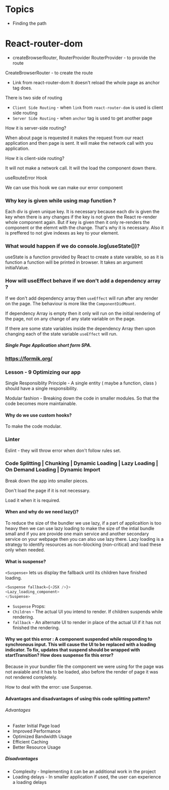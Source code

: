 # Topics

- Finding the path


# React-router-dom

- createBrowserRouter, RouterProvider
  RouterProvider - to provide the route

CreateBrowserRouter - to create the route

- Link from react-router-dom
  It doesn't reload the whole page as anchor tag does.

There is two side of routing

- `Client Side Routing` - when `link` from `react-router-dom` is used is client side routing
- `Server Side Routing` - when `anchor` tag is used to get another page

How it is server-side routing?

When about page is requested it makes the request from our react application and then page is sent. It will make the network call with you application.

How it is client-side routing?

It will not make a network call. It will the load the component down there.

useRouteError Hook

We can use this hook we can make our error component


### Why key is given while using map function ?

Each div is given unique key. It is necessary because each div is given the key when there is any changes if the key is not given the React re-render whole component again. But if key is given then it only re-renders the component or the elemnt with the change. That's why it is necessary. Also it is preffered to not give indexes as key to your element.


### What would happen if we do console.log(useState())?

useState is a function provided by React to create a state varaible, so as it is function a function will be printed in browser. It takes an argument initialValue.


### How will useEffect behave if we don't add a dependency array ?

If we don't add dependency array then `useEffect` will run after any render on the page. The behaviour is more like the `ComponentDidMount`.

If dependency Array is empty then it only will run on the initial rendering of the page, not on any change of any state variable on the page.

If there are some state variables inside the dependency Array then upon changing each of the state variable `useEffect` will run.


##### Single Page Application short form SPA.

### https://formik.org/


### Lesson - 9 Optimizing our app

Single Responsiblity Principle - A single entity ( maybe a function, class ) should have a single responsibility.

Modular fashion - Breaking down the code in smaller modules. So that the code becomes more maintainable.


#### Why do we use custom hooks?

To make the code modular.


### Linter 

Eslint - they will throw error when don't follow rules set.


### Code Splitting | Chunking | Dynamic Loading | Lazy Loading | On Demand Loading | Dynamic Import

Break down the app into smaller pieces. 

Don't load the page if it is not necessary. 

Load it when it is required. 


#### When and why do we need lazy()?

To reduce the size of the bundler we use lazy, if a part of applicaition is too heavy then we can use lazy loading to make the size of the intial bundle small and if you are provide one main service and another secondary service on your webpage then you can also use lazy there. Lazy loading is a strategy to identify resources as non-blocking (non-critical) and load these only when needed.



#### What is suspense?

`<Suspense>` lets us display the fallback until its children have finished loading. 

```javascript
<Suspense fallback={<JSX />}>
<Lazy_loading_component>
</Suspense>
```

- `Suspense` 
Props: 
- `Children` - The actual UI you intend to render. If children suspends while rendering. 
- `fallback` - An alternate UI to render in place of the actual UI if it has not finished the rendering. 



#### Why we got this error : A component suspended while responding to synchronous input. This will cause the UI to be replaced with a loading indicator. To fix, updates that suspend should be wrapped with startTransition? How does suspense fix this error?

Because in your bundler file the component we were using for the page was not avaiable and it has to be loaded, also before the render of page it was not rendered completely.

How to deal with the error: use Suspense.


#### Advantages and disadvantages of using this code splitting pattern?

###### Advantages 

- Faster Initial Page load
- Improved Performance
- Optimized Bandwidth Usage
- Efficient Caching
- Better Resource Usage

##### Disadvantages 

- Complexity - Implementing it can be an additional work in the project
- Loading delays - In smaller application if used, the user can experience a loading delays